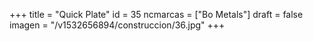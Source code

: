 +++
title = "Quick Plate"
id = 35
ncmarcas = ["Bo Metals"]
draft = false
imagen = "/v1532656894/construccion/36.jpg"
+++

<!--more-->